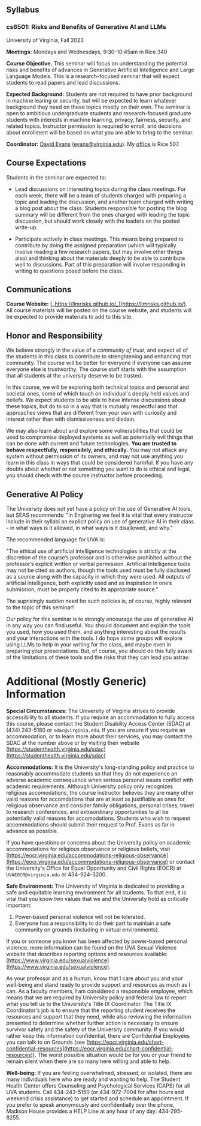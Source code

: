 ## Syllabus

### **cs6501: Risks and Benefits of Generative AI and LLMs**
University of Virginia, Fall 2023

**Meetings:** Mondays and Wednesdays, 9:30-10:45am in Rice 340
 
**Course Objective.** This seminar will focus on understanding the
  potential risks and benefits of advances in Generative Artificial
  Intelligence and Large Language Models. This is a research-focused
  seminar that will expect students to read papers and lead
  discussions.

**Expected Background:** Students are not required to have prior
background in machine learing or security, but will be expected to
learn whatever background they need on these topics mostly on their
own. The seminar is open to ambitious undergraduate students and
research-focused graduate students with interests in machine learning,
privacy, fairness, security, and related topics. Instructor permission
is required to enroll, and decisions about enrollment will be based on
what you are able to bring to the seminar.

**Coordinator:** [David Evans](http://www.cs.virginia.edu/evans)
  (evans@virginia.edu). My
  [office](http://www.cs.virginia.edu/evans/office) is Rice 507.

## Course Expectations

Students in the seminar are expected to:

- Lead discussions on interesting topics during the class meetings.
  For each week, there will be a team of students charged with
  preparing a topic and leading the discussion, and another team
  charged with writing a blog post about the class. Students
  responsible for posting the blog summary will be different from the
  ones charged with leading the topic discussion, but should work
  closely with the leaders on the posted write-up. 

- Participate actively in class meetings.  This means being prepared to
  contribute by doing the assigned preparation (which will typically
  involve reading a few research papers, but may involve other things
  also) and thinking about the materials deeply to be able to
  contribute well to discussions. Part of this preparation will
  involve responding in writing to questions posed before the class.

## Communications

**Course Website:**
  [_https://llmrisks.github.io/_](https://llmrisks.github.io/).  All
  course materials will be posted on the course website, and students
  will be expected to provide materials to add to this site. 

## Honor and Responsibility

We believe strongly in the value of a _community of trust_, and expect
all of the students in this class to contribute to strenghtening and
enhancing that community.  The course will be better for everyone if
everyone can assume everyone else is trustworthy. The course staff
starts with the assumption that all students at the university deserve
to be trusted.

In this course, we will be exploring both technical topics and
personal and societal ones, some of which touch on individual's deeply
held values and beliefs. We expect students to be able to have intense
discussions about these topics, but do to so in a way that is mutually
respectful and that approaches views that are different from your own
with curiosity and interest rather than with dismissiveness and
disdain.

We may also learn about and explore some vulnerabilities that could be
used to compromise deployed systems as well as potentially evil things
that can be done with current and future technologies.  **You are
trusted to behave respectfully, responsibily, and ethically.** You may
not attack any system without permission of its owners, and may not
use anything you learn in this class in ways that could be considered
harmful.  If you have any doubts about whether or not something you
want to do is ethical and legal, you should check with the course
instructor before proceeding.


## Generative AI Policy

The University does not yet have a policy on the use of Generative AI
tools, but SEAS recommends: "in Enginering we feel it is vital that
every instructor include in their syllabi an explicit policy on use of
generative AI in their class - in what ways is it allowed, in what
ways is it disallowed, and why."

The recommended language for UVA is:

"The ethical use of artificial intelligence technologies is strictly
at the discretion of the course’s professor and is otherwise
prohibited without the professor’s explicit written or verbal
permission. Artificial Intelligence tools may not be cited as authors,
though the tools used must be fully disclosed as a source along with
the capacity in which they were used. All outputs of artificial
intelligence, both explicitly used and as inspiration in one’s
submission, must be properly cited to its appropriate source."

The suprisingly sudden need for such policies is, of course, highly
relevant to the topic of this seminar!

Our policy for this seminar is to strongly encourage the use of
generative AI in any way you can find useful. You should document and
explain the tools you used, how you used them, and anything
interesting about the results and your interactions with the tools. I
do hope some groups will explore using LLMs to help in your writing
for the class, and maybe even in preparing your presentations. But, of
course, you should do this fully aware of the limitations of these
tools and the risks that they can lead you astray.

# Additional (Mostly Generic) Information

**Special Circumstances:** The University of Virginia strives to
  provide accessibility to all students. If you require an
  accommodation to fully access this course, please contact the
  Student Disability Access Center (SDAC) at (434) 243-5180 or
  `sdac@virginia.edu`. If you are unsure if you require an
  accommodation, or to learn more about their services, you may
  contact the SDAC at the number above or by visiting their website
  [https://studenthealth.virginia.edu/sdac](https://studenthealth.virginia.edu/sdac)

**Accommodations:** It is the University's long-standing policy and
  practice to reasonably accommodate students so that they do not
  experience an adverse academic consequence when serious personal
  issues conflict with academic requirements. Although University
  policy only recognizes religious accomodations, the course
  instructor believes they are many other valid reasons for
  accomdations that are at least as justifiable as ones for religious
  observance and consider family obligations, personal crises, travel
  to research conferences, and extraordinary opportunities to all be
  potentially valid reasons for accomodations.  Students who wish to
  request accommodations should submit their request to Prof. Evans as
  far in advance as possible.

If you have questions or concerns about the University policy on
  academic accommodations for religious observance or religious
  beliefs, visit
  [https://eocr.virginia.edu/accommodations-religious-observance](https://eocr.virginia.edu/accommodations-religious-observance)
  or contact the University's Office for Equal Opportunity and Civil
  Rights (EOCR) at `UVAEOCR@virginia.edu` or 434-924-3200.

**Safe Environment:** The University of Virginia is dedicated to
  providing a safe and equitable learning environment for all
  students. To that end, it is vital that you know two values that we
  and the University hold as critically important:
 
  1. Power-based personal violence will not be tolerated. 
  2. Everyone has a responsibility to do their part to maintain a safe community on grounds (including in virtual environments).

If you or someone you know has been affected by power-based personal
violence, more information can be found on the UVA Sexual Violence
website that describes reporting options and resources available:
[https://www.virginia.edu/sexualviolence](https://www.virginia.edu/sexualviolence).
   
As your professor and as a human, know that I care about you and your
well-being and stand ready to provide support and resources as much as
I can. As a faculty members, I am considered a responsible employee,
which means that we are required by University policy and federal law
to report what you tell us to the University's Title IX
Coordinator. The Title IX Coordinator's job is to ensure that the
reporting student receives the resources and support that they need,
while also reviewing the information presented to determine whether
further action is necessary to ensure survivor safety and the safety
of the University community. If you would rather keep this information
confidential, there are Confidential Employees you can talk to on
Grounds (see
[https://eocr.virginia.edu/chart-confidential-resources](https://eocr.virginia.edu/chart-confidential-resources)). The
worst possible situation would be for you or your friend to remain
silent when there are so many here willing and able to help.

**Well-being:** If you are feeling overwhelmed, stressed, or isolated,
there are many individuals here who are ready and wanting to help. The
Student Health Center offers Counseling and Psychological Services
(CAPS) for all UVA students. Call 434-243-5150 (or 434-972-7004 for
after hours and weekend crisis assistance) to get started and schedule
an appointment. If you prefer to speak anonymously and confidentially
over the phone, Madison House provides a HELP Line at any hour of any
day: 434-295-8255.






